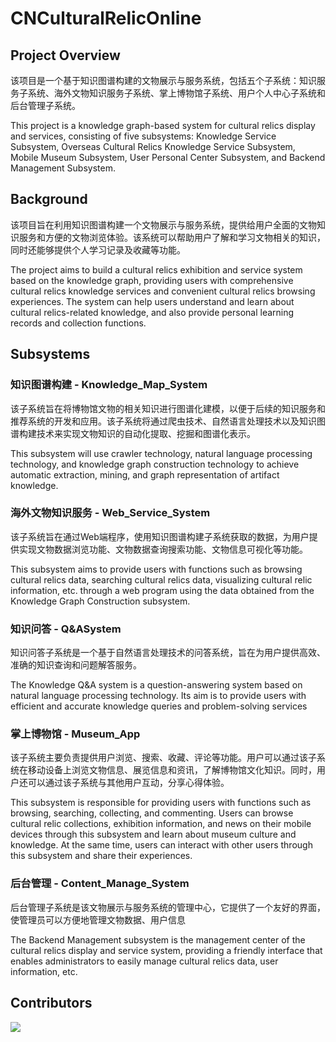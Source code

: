 # CNCulturalRelicOnline
## Project Overview
该项目是一个基于知识图谱构建的文物展示与服务系统，包括五个子系统：知识服务子系统、海外文物知识服务子系统、掌上博物馆子系统、用户个人中心子系统和后台管理子系统。

This project is a knowledge graph-based system for cultural relics display and services, consisting of five subsystems: Knowledge Service Subsystem, Overseas Cultural Relics Knowledge Service Subsystem, Mobile Museum Subsystem, User Personal Center Subsystem, and Backend Management Subsystem.

## Background 
该项目旨在利用知识图谱构建一个文物展示与服务系统，提供给用户全面的文物知识服务和方便的文物浏览体验。该系统可以帮助用户了解和学习文物相关的知识，同时还能够提供个人学习记录及收藏等功能。

The project aims to build a cultural relics exhibition and service system based on the knowledge graph, providing users with comprehensive cultural relics knowledge services and convenient cultural relics browsing experiences. The system can help users understand and learn about cultural relics-related knowledge, and also provide personal learning records and collection functions.

## Subsystems
### 知识图谱构建 - Knowledge_Map_System
该子系统旨在将博物馆文物的相关知识进行图谱化建模，以便于后续的知识服务和推荐系统的开发和应用。该子系统将通过爬虫技术、自然语言处理技术以及知识图谱构建技术来实现文物知识的自动化提取、挖掘和图谱化表示。

This subsystem will use crawler technology, natural language processing technology, and knowledge graph construction technology to achieve automatic extraction, mining, and graph representation of artifact knowledge.

### 海外文物知识服务 - Web_Service_System
该子系统旨在通过Web端程序，使用知识图谱构建子系统获取的数据，为用户提供实现文物数据浏览功能、文物数据查询搜索功能、文物信息可视化等功能。

This subsystem aims to provide users with functions such as browsing cultural relics data, searching cultural relics data, visualizing cultural relic information, etc. through a web program using the data obtained from the Knowledge Graph Construction subsystem.

### 知识问答 - Q&ASystem
知识问答子系统是一个基于自然语言处理技术的问答系统，旨在为用户提供高效、准确的知识查询和问题解答服务。

The Knowledge Q&A system is a question-answering system based on natural language processing technology. Its aim is to provide users with efficient and accurate knowledge queries and problem-solving services

### 掌上博物馆 - Museum_App
该子系统主要负责提供用户浏览、搜索、收藏、评论等功能。用户可以通过该子系统在移动设备上浏览文物信息、展览信息和资讯，了解博物馆文化知识。同时，用户还可以通过该子系统与其他用户互动，分享心得体验。

This subsystem is responsible for providing users with functions such as browsing, searching, collecting, and commenting. Users can browse cultural relic collections, exhibition information, and news on their mobile devices through this subsystem and learn about museum culture and knowledge. At the same time, users can interact with other users through this subsystem and share their experiences.

### 后台管理 - Content_Manage_System
后台管理子系统是该文物展示与服务系统的管理中心，它提供了一个友好的界面，使管理员可以方便地管理文物数据、用户信息

The Backend Management subsystem is the management center of the cultural relics display and service system, providing a friendly interface that enables administrators to easily manage cultural relics data, user information, etc.

## Contributors
<img src="https://contrib.rocks/image?repo=eric2i/CNCulturalRelicOnline" />
